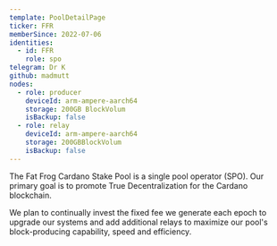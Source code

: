 ```yaml
---
template: PoolDetailPage
ticker: FFR
memberSince: 2022-07-06
identities:
  - id: FFR
    role: spo
telegram: Dr K
github: madmutt
nodes:
  - role: producer
    deviceId: arm-ampere-aarch64
    storage: 200GB BlockVolum
    isBackup: false
  - role: relay
    deviceId: arm-ampere-aarch64
    storage: 200GBBlockVolum
    isBackup: false
---
```


The Fat Frog Cardano Stake Pool is a single pool operator (SPO). Our primary goal is to promote True Decentralization for the Cardano blockchain.

We plan to continually invest the fixed fee we generate each epoch to upgrade our systems and add additional relays to maximize our pool's block-producing capability, speed and efficiency.
